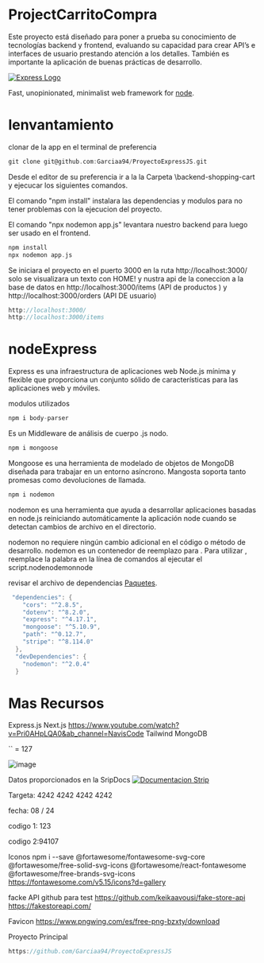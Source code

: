 # ProjectCarritoCompra
Este proyecto está diseñado para poner a prueba su conocimiento de tecnologías  backend y frontend, evaluando su capacidad para crear API’s e interfaces de usuario  prestando atención a los detalles. También es importante la aplicación de buenas  prácticas de desarrollo.


[![Express Logo](https://i.cloudup.com/zfY6lL7eFa-3000x3000.png)](http://expressjs.com/)

  Fast, unopinionated, minimalist web framework for [node](http://nodejs.org).
  
# lenvantamiento 

clonar de la app en el terminal de preferencia

```objective-c
git clone git@github.com:Garciaa94/ProyectoExpressJS.git
```

Desde el editor de su preferencia ir a la la Carpeta  \backend-shopping-cart y ejecucar los siguientes comandos.

El comando "npm install" instalara las dependencias y modulos para no tener problemas con la ejecucion del proyecto.

El comando "npx nodemon app.js" levantara nuestro backend para luego ser usado en el frontend.

```objective-c
npm install
npx nodemon app.js
```

Se iniciara el proyecto en el puerto 3000
en la ruta http://localhost:3000/         solo se visualizara un texto con HOME!
y nustra api de la coneccion a la base de datos en http://localhost:3000/items (API de productos ) y http://localhost:3000/orders (API DE usuario)
```objective-c
http://localhost:3000/
http://localhost:3000/items
```


# nodeExpress
Express es una infraestructura de aplicaciones web Node.js mínima y flexible que proporciona un conjunto sólido de características para las aplicaciones web y móviles.

modulos utilizados 

```objective-c
npm i body-parser
```

Es un Middleware de análisis de cuerpo .js nodo.

```objective-c
npm i mongoose
```

Mongoose es una herramienta de modelado de objetos de MongoDB diseñada para trabajar en un entorno asíncrono. Mangosta soporta tanto promesas como devoluciones de llamada.

```objective-c
npm i nodemon
```

<a>nodemon es una herramienta que ayuda a desarrollar aplicaciones basadas en node.js reiniciando automáticamente la aplicación node cuando se detectan cambios de archivo en el directorio.

nodemon no requiere ningún cambio adicional en el código o método de desarrollo. nodemon es un contenedor de reemplazo para . Para utilizar , reemplace la palabra en la línea de comandos al ejecutar el script.nodenodemonnode </a>

revisar el archivo de dependencias [Paquetes](https://github.com/Garciaa94/ProyectoExpressJS/blob/main/backend-shopping-cart/package.json).
```objective-c
 "dependencies": {
    "cors": "^2.8.5",
    "dotenv": "^8.2.0",
    "express": "^4.17.1",
    "mongoose": "^5.10.9",
    "path": "^0.12.7",
    "stripe": "^8.114.0"
  },
  "devDependencies": {
    "nodemon": "^2.0.4"
  }
```
# Mas Recursos

Express.js
Next.js https://www.youtube.com/watch?v=Pri0AHpLQA0&ab_channel=NavisCode
Tailwind
MongoDB

`` = 127

![image](https://drive.google.com/uc?export=view&id=1Lsza83wZJ2cyHnnw_X5yV9fPe478noq9)

Datos proporcionados en la SripDocs
[![Documentacion Strip](https://drive.google.com/uc?export=view&id=1BFAhqz0L-bm9GG-xWTCt6R1TD1So-9mN)](https://stripe.com/docs/testing/)

Targeta: 4242 4242 4242 4242

fecha: 08 / 24

codigo 1: 123

codigo 2:94107

Iconos
 npm i --save @fortawesome/fontawesome-svg-core  @fortawesome/free-solid-svg-icons @fortawesome/react-fontawesome @fortawesome/free-brands-svg-icons
https://fontawesome.com/v5.15/icons?d=gallery

facke API github para test 
https://github.com/keikaavousi/fake-store-api
https://fakestoreapi.com/

Favicon 
https://www.pngwing.com/es/free-png-bzxty/download

Proyecto Principal
```objective-c
https://github.com/Garciaa94/ProyectoExpressJS
```
